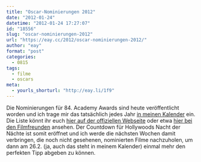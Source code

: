 ```yaml
---
title: "Oscar-Nominierungen 2012"
date: "2012-01-24"
datetime: "2012-01-24 17:27:07"
id: "18556"
slug: "oscar-nominierungen-2012"
url: "https://eay.cc/2012/oscar-nominierungen-2012/"
author: "eay"
format: "post"
categories:
  - 0815
tags:
  - filme
  - oscars
meta:
  - yourls_shorturl: "http://eay.li/1f9"
---
```


Die Nominierungen für 84. Academy Awards sind heute veröffentlicht worden und ich trage mir das tatsächlich jedes Jahr [in meinen Kalender](http://cl.ly/DZbt) ein. Die Liste könnt ihr euch [hier auf der offiziellen Webseite](http://oscar.go.com/nominees) oder etwa [hier bei den Filmfreunden](http://www.fuenf-filmfreunde.de/2012/01/24/academy-awards-2012-die-nominierungen/) ansehen. Der Countdown für Hollywoods Nacht der Nächte ist somit eröffnet und ich werde die nächsten Wochen damit verbringen, die noch nicht gesehenen, nominierten Filme nachzuholen, um dann am 26.2. (ja, auch das steht in meinem Kalender) einmal mehr den perfekten Tipp abgeben zu können.
